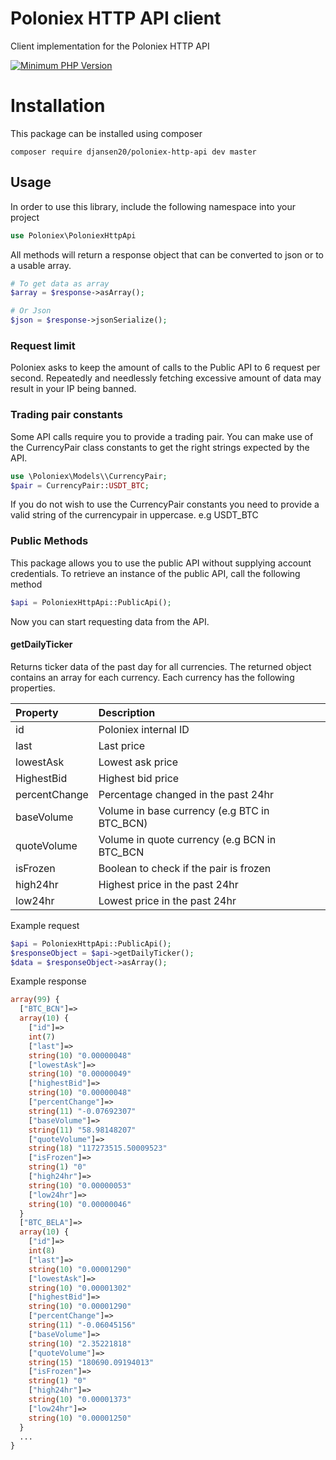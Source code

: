 # Poloniex HTTP API client
Client implementation for the Poloniex HTTP API

[![Minimum PHP Version](https://img.shields.io/badge/php-%3E%3D%207.1-8892BF.svg?style=flat-square)](https://php.net/)

# Installation
This package can be installed using composer
```text
composer require djansen20/poloniex-http-api dev master
```

## Usage
In order to use this library, include the following namespace into your project
```php
use Poloniex\PoloniexHttpApi
```

All methods will return a response object that can be converted to json or to a usable array.
```php
# To get data as array
$array = $response->asArray();

# Or Json
$json = $response->jsonSerialize(); 
```

### Request limit
Poloniex asks to keep the amount of calls to the Public API to 6 request per second. 
Repeatedly and needlessly fetching excessive amount of data may result in your IP being banned.

### Trading pair constants
Some API calls require you to provide a trading pair.
You can make use of the CurrencyPair class constants to get the right strings expected by the API.

```php
use \Poloniex\Models\\CurrencyPair;
$pair = CurrencyPair::USDT_BTC;
```

If you do not wish to use the CurrencyPair constants you need to provide a valid string of the currencypair in uppercase. e.g USDT_BTC

### Public Methods
This package allows you to use the public API without supplying account credentials.
To retrieve an instance of the public API, call the following method
```php
$api = PoloniexHttpApi::PublicApi();
```

Now you can start requesting data from the API.

#### getDailyTicker
Returns ticker data of the past day for all currencies. 
The returned object contains an array for each currency. Each currency has the following properties.

|Property       | Description                                   |
|:--------------|:----------------------------------------------|
|id             |Poloniex internal ID                           |                
|last           |Last price                                     |   
|lowestAsk      |Lowest ask price                               |
|HighestBid     |Highest bid price                              |
|percentChange  |Percentage changed in the past 24hr            |
|baseVolume     |Volume in base currency (e.g BTC in BTC_BCN)   |
|quoteVolume    |Volume in quote currency (e.g BCN in BTC_BCN   |
|isFrozen       |Boolean to check if the pair is frozen         |
|high24hr       |Highest price in the past 24hr                 |
|low24hr        |Lowest price in the past 24hr                  |

Example request
```php
$api = PoloniexHttpApi::PublicApi();
$responseObject = $api->getDailyTicker();
$data = $responseObject->asArray();
```

Example response
```php
array(99) {
  ["BTC_BCN"]=>
  array(10) {
    ["id"]=>
    int(7)
    ["last"]=>
    string(10) "0.00000048"
    ["lowestAsk"]=>
    string(10) "0.00000049"
    ["highestBid"]=>
    string(10) "0.00000048"
    ["percentChange"]=>
    string(11) "-0.07692307"
    ["baseVolume"]=>
    string(11) "58.98148207"
    ["quoteVolume"]=>
    string(18) "117273515.50009523"
    ["isFrozen"]=>
    string(1) "0"
    ["high24hr"]=>
    string(10) "0.00000053"
    ["low24hr"]=>
    string(10) "0.00000046"
  }
  ["BTC_BELA"]=>
  array(10) {
    ["id"]=>
    int(8)
    ["last"]=>
    string(10) "0.00001290"
    ["lowestAsk"]=>
    string(10) "0.00001302"
    ["highestBid"]=>
    string(10) "0.00001290"
    ["percentChange"]=>
    string(11) "-0.06045156"
    ["baseVolume"]=>
    string(10) "2.35221818"
    ["quoteVolume"]=>
    string(15) "180690.09194013"
    ["isFrozen"]=>
    string(1) "0"
    ["high24hr"]=>
    string(10) "0.00001373"
    ["low24hr"]=>
    string(10) "0.00001250"
  }
  ...
}
```